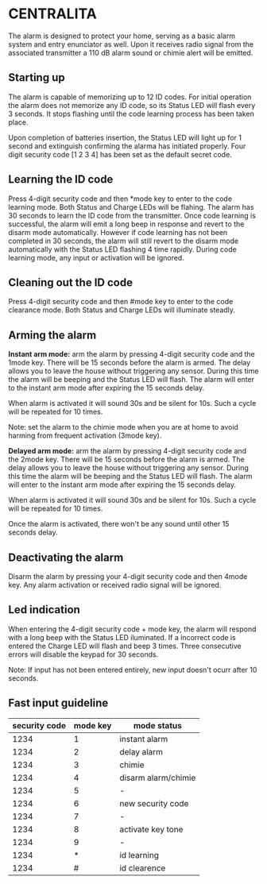 # CENTRALITA

The alarm is designed to protect your home, serving as a basic alarm system and entry enunciator as well. Upon it receives radio signal from the associated transmitter a 110 dB alarm sound or chimie alert will be emitted.

## Starting up

The alarm is capable of memorizing up to 12 ID codes. For initial operation the alarm does not memorize any ID code, so its Status LED will flash every 3 seconds. It stops flashing until the code learning process has been taken place.

Upon completion of batteries insertion, the Status LED will light up for 1 second and extinguish confirming the alarma has initiated properly. Four digit security code [1 2 3 4] has been set as the default secret code.

## Learning the ID code

Press 4-digit security code and then *mode key to enter to the code learning mode. Both Status and Charge LEDs will be flahing. The alarm has 30 seconds to learn the ID code from the transmitter. Once code learning is successful, the alarm will emit a long beep in response and revert to the disarm mode automatically. However if code learning has not been completed in 30 seconds, the alarm will still revert to the disarm mode automatically with the Status LED flashing 4 time rapidly. During code learning mode, any input or activation will be ignored.

## Cleaning out the ID code

Press 4-digit security code and then #mode key to enter to the code clearance mode. Both Status and Charge LEDs will illuminate steadly.

## Arming the alarm

**Instant arm mode:** arm the alarm by pressing 4-digit security code and the 1mode key. There will be 15 seconds before the alarm is armed. The delay allows you to leave the house without triggering any sensor. During this time the alarm will be beeping and the Status LED will flash. The alarm will enter to the instant arm mode after expiring the 15 seconds delay.

When alarm is activated it will sound 30s and be silent for 10s. Such a cycle will be repeated for 10 times.

Note: set the alarm to the chimie mode when you are at home to avoid harming from frequent activation (3mode key).

**Delayed arm mode:** arm the alarm by pressing 4-digit security code and the 2mode key. There will be 15 seconds before the alarm is armed. The delay allows you to leave the house without triggering any sensor. During this time the alarm will be beeping and the Status LED will flash. The alarm will enter to the instant arm mode after expiring the 15 seconds delay.

When alarm is activated it will sound 30s and be silent for 10s. Such a cycle will be repeated for 10 times.

Once the alarm is activated, there won't be any sound until other 15 seconds delay.

## Deactivating the alarm

Disarm the alarm by pressing your 4-digit security code and then 4mode key. Any alarm activation or received radio signal will be ignored.

## Led indication

When entering the 4-digit security code + mode key, the alarm will respond with a long beep with the Status LED iluminated. If a incorrect code is entered the Charge LED will flash and beep 3 times. Three consecutive errors will disable the keypad for 30 seconds.

Note: If input has not been entered entirely, new input doesn't ocurr after 10 seconds.

## Fast input guideline

| security code	| mode key | mode status |
| ------------- | -------- | ------------|
| 1234 | 1 | instant alarm |
| 1234 | 2 | delay alarm |
| 1234 | 3 | chimie |
| 1234 | 4 | disarm alarm/chimie |
| 1234 | 5 | - |
| 1234 | 6 | new security code |
| 1234 | 7 | - |
| 1234 | 8 | activate key tone |
| 1234 | 9 | - |
| 1234 | * | id learning |
| 1234 | # | id clearence |
